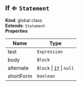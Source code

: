 <a name="If"></a>

## If ⇐ <code>Statement</code>
**Kind**: global class  
**Extends**: <code>Statement</code>  
**Properties**

| Name | Type |
| --- | --- |
| test | <code>Expression</code> | 
| body | <code>Block</code> | 
| alternate | <code>Block</code> \| [<code>If</code>](#If) \| <code>null</code> | 
| shortForm | <code>boolean</code> | 

